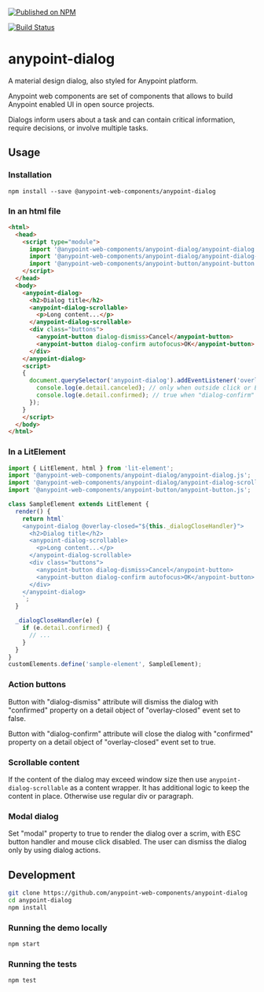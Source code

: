 [![Published on NPM](https://img.shields.io/npm/v/@anypoint-web-components/anypoint-dialog.svg)](https://www.npmjs.com/package/@anypoint-web-components/anypoint-dialog)

[![Build Status](https://travis-ci.org/anypoint-web-components/anypoint-dialog.svg?branch=stage)](https://travis-ci.org/anypoint-web-components/anypoint-dialog)

# anypoint-dialog

A material design dialog, also styled for Anypoint platform.

Anypoint web components are set of components that allows to build Anypoint enabled UI in open source projects.

Dialogs inform users about a task and can contain critical information, require decisions, or involve multiple tasks.

## Usage

### Installation
```
npm install --save @anypoint-web-components/anypoint-dialog
```

### In an html file

```html
<html>
  <head>
    <script type="module">
      import '@anypoint-web-components/anypoint-dialog/anypoint-dialog.js';
      import '@anypoint-web-components/anypoint-dialog/anypoint-dialog-scrollable.js';
      import '@anypoint-web-components/anypoint-button/anypoint-button.js';
    </script>
  </head>
  <body>
    <anypoint-dialog>
      <h2>Dialog title</h2>
      <anypoint-dialog-scrollable>
        <p>Long content...</p>
      </anypoint-dialog-scrollable>
      <div class="buttons">
        <anypoint-button dialog-dismiss>Cancel</anypoint-button>
        <anypoint-button dialog-confirm autofocus>OK</anypoint-button>
      </div>
    </anypoint-dialog>
    <script>
    {
      document.querySelector('anypoint-dialog').addEventListener('overlay-closed', (e) => {
        console.log(e.detail.canceled); // only when outside click or ESC key press
        console.log(e.detail.confirmed); // true when "dialog-confirm" was pressed
      });
    }
    </script>
  </body>
</html>
```

### In a LitElement

```js
import { LitElement, html } from 'lit-element';
import '@anypoint-web-components/anypoint-dialog/anypoint-dialog.js';
import '@anypoint-web-components/anypoint-dialog/anypoint-dialog-scrollable.js';
import '@anypoint-web-components/anypoint-button/anypoint-button.js';

class SampleElement extends LitElement {
  render() {
    return html`
    <anypoint-dialog @overlay-closed="${this._dialogCloseHandler}">
      <h2>Dialog title</h2>
      <anypoint-dialog-scrollable>
        <p>Long content...</p>
      </anypoint-dialog-scrollable>
      <div class="buttons">
        <anypoint-button dialog-dismiss>Cancel</anypoint-button>
        <anypoint-button dialog-confirm autofocus>OK</anypoint-button>
      </div>
    </anypoint-dialog>
    `;
  }

  _dialogCloseHandler(e) {
    if (e.detail.confirmed) {
      // ...
    }
  }
}
customElements.define('sample-element', SampleElement);
```

### Action buttons

Button with "dialog-dismiss" attribute will dismiss the dialog with "confirmed" property on a detail object of "overlay-closed" event set to false.

Button with "dialog-confirm" attribute will close the dialog with "confirmed" property on a detail object of "overlay-closed" event set to true.

### Scrollable content

If the content of the dialog may exceed window size then use `anypoint-dialog-scrollable` as a content wrapper.
It has additional logic to keep the content in place. Otherwise use regular div or paragraph.

### Modal dialog

Set "modal" property to true to render the dialog over a scrim, with ESC button handler and mouse click disabled.
The user can dismiss the dialog only by using dialog actions.

## Development

```sh
git clone https://github.com/anypoint-web-components/anypoint-dialog
cd anypoint-dialog
npm install
```

### Running the demo locally

```sh
npm start
```

### Running the tests
```sh
npm test
```
